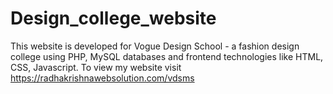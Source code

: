 # Design_college_website
This website is developed for Vogue Design School - a fashion design college using PHP, MySQL databases and frontend technologies like HTML, CSS, Javascript. To view my website visit https://radhakrishnawebsolution.com/vdsms
